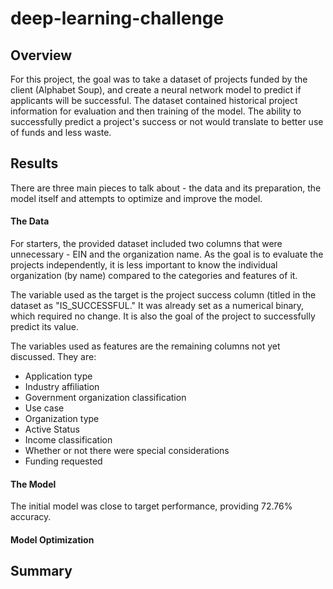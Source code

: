 # deep-learning-challenge
## Overview
For this project, the goal was to take a dataset of projects funded by the client (Alphabet Soup), and create a neural network model to predict if applicants will be successful. The dataset contained historical project information for evaluation and then training of the model. The ability to successfully predict a project's success or not would translate to better use of funds and less waste.
## Results
There are three main pieces to talk about - the data and its preparation, the model itself and attempts to optimize and improve the model.
#### The Data
For starters, the provided dataset included two columns that were unnecessary - EIN and the organization name. As the goal is to evaluate the projects independently, it is less important to know the individual organization (by name) compared to the categories and features of it. 

The variable used as the target is the project success column (titled in the dataset as "IS_SUCCESSFUL." It was already set as a numerical binary, which required no change. It is also the goal of the project to successfully predict its value.

The variables used as features are the remaining columns not yet discussed. They are:
  * Application type
  * Industry affiliation
  * Government organization classification
  * Use case
  * Organization type
  * Active Status
  * Income classification
  * Whether or not there were special considerations
  * Funding requested
#### The Model
The initial model was close to target performance, providing 72.76% accuracy. 
#### Model Optimization
## Summary
